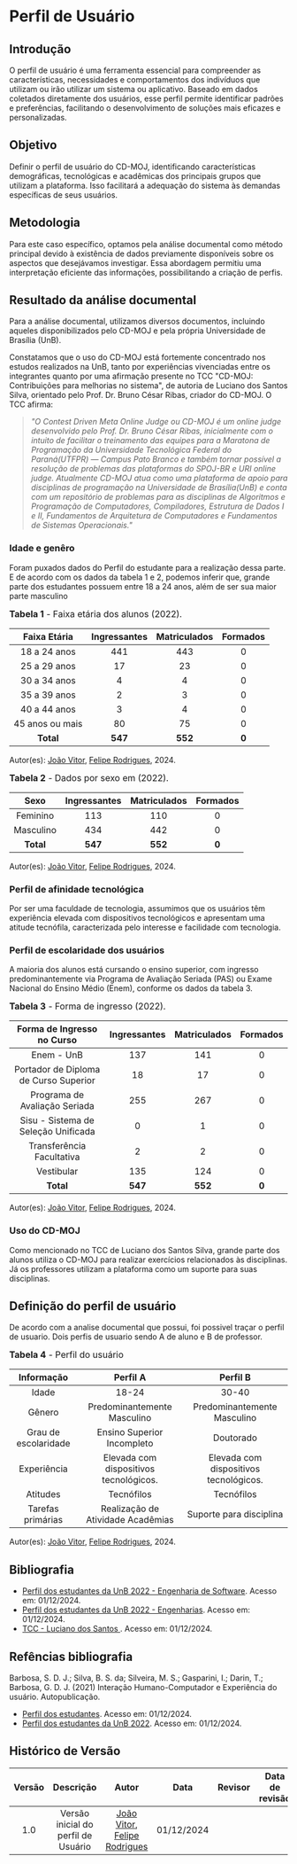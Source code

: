 # Perfil de Usuário

## Introdução

O perfil de usuário é uma ferramenta essencial para compreender as características, necessidades e comportamentos dos indivíduos que utilizam ou irão utilizar um sistema ou aplicativo. Baseado em dados coletados diretamente dos usuários, esse perfil permite identificar padrões e preferências, facilitando o desenvolvimento de soluções mais eficazes e personalizadas.

## Objetivo

Definir o perfil de usuário do CD-MOJ, identificando características demográficas, tecnológicas e acadêmicas dos principais grupos que utilizam a plataforma. Isso facilitará a adequação do sistema às demandas específicas de seus usuários.

## Metodologia

Para este caso específico, optamos pela análise documental como método principal devido à existência de dados previamente disponíveis sobre os aspectos que desejávamos investigar. Essa abordagem permitiu uma interpretação eficiente das informações, possibilitando a criação de perfis.

## Resultado da análise documental

Para a análise documental, utilizamos diversos documentos, incluindo aqueles disponibilizados pelo CD-MOJ e pela própria Universidade de Brasília (UnB).

Constatamos que o uso do CD-MOJ está fortemente concentrado nos estudos realizados na UnB, tanto por experiências vivenciadas entre os integrantes quanto por uma afirmação presente no TCC "CD-MOJ: Contribuições para melhorias no sistema", de autoria de Luciano dos Santos Silva, orientado pelo Prof. Dr. Bruno César Ribas, criador do CD-MOJ. O TCC afirma:

>  _"O Contest Driven Meta Online Judge ou CD-MOJ é um online judge desenvolvido pelo Prof. Dr. Bruno César Ribas, inicialmente com o intuito de facilitar o treinamento das equipes para a Maratona de Programação da Universidade Tecnológica Federal do Paraná(UTFPR) — Campus Pato Branco e também tornar possível a resolução de problemas das plataformas do SPOJ-BR e URI online judge. Atualmente CD-MOJ atua como uma plataforma de apoio para disciplinas de programação na Universidade de Brasília(UnB) e conta com um repositório de problemas para as disciplinas de Algoritmos e Programação de Computadores, Compiladores, Estrutura de Dados I e II, Fundamentos de Arquitetura de Computadores e Fundamentos de Sistemas Operacionais."_

### Idade e genêro

Foram puxados dados do Perfil do estudante para a realização dessa parte. E de acordo com os dados da tabela 1 e 2, podemos inferir que, grande parte dos estudantes possuem entre 18 a 24 anos, além de ser sua maior parte masculino

<font size="3"><p style="text-align: left">**Tabela 1** - Faixa etária dos alunos  (2022).</p></font>

| Faixa Etária       | Ingressantes | Matriculados | Formados |
|:------------------:|:------------:|:------------:|:--------:|
| 18 a 24 anos       | 441          | 443          | 0        |
| 25 a 29 anos       | 17           | 23           | 0        |
| 30 a 34 anos       | 4            | 4            | 0        |
| 35 a 39 anos       | 2            | 3            | 0        |
| 40 a 44 anos       | 3            | 4            | 0        |
| 45 anos ou mais    | 80           | 75           | 0        |
| **Total**          | **547**      | **552**      | **0**    |

Autor(es): [João Vitor](https://github.com/Jauzimm), [Felipe Rodrigues](https://github.com/felipeJRdev), 2024.

<font size="3"><p style="text-align: left">**Tabela 2** - Dados por sexo em (2022). </p></font>

| Sexo       | Ingressantes | Matriculados | Formados |
|:----------:|:------------:|:------------:|:--------:|
| Feminino   | 113          | 110          | 0        |
| Masculino  | 434          | 442          | 0        |
| **Total**  | **547**      | **552**      | **0**    |

Autor(es): [João Vitor](https://github.com/Jauzimm), [Felipe Rodrigues](https://github.com/felipeJRdev), 2024.

### Perfil de afinidade tecnológica
Por ser uma faculdade de tecnologia, assumimos que os usuários têm experiência elevada com dispositivos tecnológicos e apresentam uma atitude tecnófila, caracterizada pelo interesse e facilidade com tecnologia.

### Perfil de escolaridade dos usuários
A maioria dos alunos está cursando o ensino superior, com ingresso predominantemente via Programa de Avaliação Seriada (PAS) ou Exame Nacional do Ensino Médio (Enem), conforme os dados da tabela 3.

<font size="3"><p style="text-align: left">**Tabela 3** - Forma de ingresso (2022).</p></font>

| Forma de Ingresso no Curso         | Ingressantes | Matriculados | Formados |
|:----------------------------------:|:------------:|:------------:|:--------:|
| Enem - UnB                         | 137          | 141          | 0        |
| Portador de Diploma de Curso Superior | 18       | 17           | 0        |
| Programa de Avaliação Seriada      | 255          | 267          | 0        |
| Sisu - Sistema de Seleção Unificada| 0            | 1            | 0        |
| Transferência Facultativa          | 2            | 2            | 0        |
| Vestibular                         | 135          | 124          | 0        |
| **Total**                          | **547**      | **552**      | **0**    |

Autor(es): [João Vitor](https://github.com/Jauzimm), [Felipe Rodrigues](https://github.com/felipeJRdev), 2024.

### Uso do CD-MOJ
Como mencionado no TCC de Luciano dos Santos Silva, grande parte dos alunos utiliza o CD-MOJ para realizar exercícios relacionados às disciplinas. Já os professores utilizam a plataforma como um suporte para suas disciplinas.

## Definição do perfil de usuário

De acordo com a analise documental que possui, foi possivel traçar o perfil de usuario. Dois perfis de usuario sendo A de aluno e B de professor.

<font size="3"><p style="text-align: left">**Tabela 4** - Perfil do usuário</p></font>

| Informação | Perfil A | Perfil B |
|:-:|:-:|:-:|
| Idade | 18-24 | 30-40 |
| Gênero | Predominantemente Masculino | Predominantemente Masculino |
| Grau de escolaridade | Ensino Superior Incompleto | Doutorado |
| Experiência |  Elevada com dispositivos tecnológicos. |  Elevada com dispositivos tecnológicos. |
| Atitudes | Tecnófilos | Tecnófilos |
| Tarefas primárias | Realização de Atividade Acadêmias | Suporte para disciplina |

Autor(es): [João Vitor](https://github.com/Jauzimm), [Felipe Rodrigues](https://github.com/felipeJRdev), 2024.

## Bibliografia

* [Perfil dos estudantes da UnB 2022 - Engenharia de Software](https://unbbr-my.sharepoint.com/personal/dai_unb_br/_layouts/15/onedrive.aspx?id=%2Fpersonal%2Fdai%5Funb%5Fbr%2FDocuments%2Frelatorios%5Fperfil%5Festudante%2Frelatorio%5Fperfil%5Festudantes%5F2022%2Fgraduacao%2FRelatorio%5FAvalia%5FUnB%5FFGA%5FEngenharia%20De%20Software%5F2023%2D05%2D24%2Ehtml&parent=%2Fpersonal%2Fdai%5Funb%5Fbr%2FDocuments%2Frelatorios%5Fperfil%5Festudante%2Frelatorio%5Fperfil%5Festudantes%5F2022%2Fgraduacao). Acesso em: 01/12/2024.
* [Perfil dos estudantes da UnB 2022 - Engenharias](https://unbbr-my.sharepoint.com/personal/dai_unb_br/_layouts/15/onedrive.aspx?id=%2Fpersonal%2Fdai%5Funb%5Fbr%2FDocuments%2Frelatorios%5Fperfil%5Festudante%2Frelatorio%5Fperfil%5Festudantes%5F2022%2Fgraduacao%2FRelatorio%5FAvalia%5FUnB%5FFGA%5FEngenharia%5F2023%2D05%2D24%2Ehtml&parent=%2Fpersonal%2Fdai%5Funb%5Fbr%2FDocuments%2Frelatorios%5Fperfil%5Festudante%2Frelatorio%5Fperfil%5Festudantes%5F2022%2Fgraduacao). Acesso em: 01/12/2024.
* [ TCC - Luciano dos Santos ](https://cd-moj.github.io/cd-moj.docs/steps/projetos/tccLuciano/). Acesso em: 01/12/2024.

## Refências bibliografia

Barbosa, S. D. J.; Silva, B. S. da; Silveira, M. S.; Gasparini, I.; Darin, T.; Barbosa, G. D. J. (2021) Interação Humano-Computador e Experiência do usuário. Autopublicação.
* [Perfil dos estudantes](https://avaliacao.unb.br/perfil-dos-estudantes). Acesso em: 01/12/2024.
* [Perfil dos estudantes da UnB 2022](https://unbbr-my.sharepoint.com/personal/dai_unb_br/_layouts/15/onedrive.aspx?id=%2Fpersonal%2Fdai%5Funb%5Fbr%2FDocuments%2Frelatorios%5Fperfil%5Festudante%2Frelatorio%5Fperfil%5Festudantes%5F2022%2Fgraduacao). Acesso em: 01/12/2024.

## Histórico de Versão

| Versão |               Descrição                |   Autor    |    Data    |    Revisor     | Data de revisão |
| :----: | :------------------------------------: | :--------: | :--------: | :------------: | :-------------: |
|  1.0   | Versão inicial do perfil de Usuário | [João Vitor](https://github.com/Jauzimm), [Felipe Rodrigues](https://github.com/felipeJRdev) | 01/12/2024 |  |     |